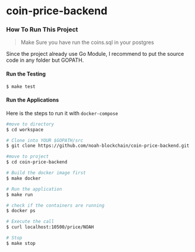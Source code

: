 # coin-price-backend
### How To Run This Project
> Make Sure you have run the coins.sql in your postgres

Since the project already use Go Module, I recommend to put the source code in any folder but GOPATH.

#### Run the Testing

```bash
$ make test
```

#### Run the Applications
Here is the steps to run it with `docker-compose`

```bash
#move to directory
$ cd workspace

# Clone into YOUR $GOPATH/src
$ git clone https://github.com/noah-blockchain/coin-price-backend.git

#move to project
$ cd coin-price-backend

# Build the docker image first
$ make docker

# Run the application
$ make run

# check if the containers are running
$ docker ps

# Execute the call
$ curl localhost:10500/price/NOAH

# Stop
$ make stop
```
